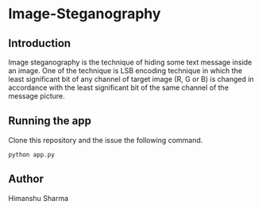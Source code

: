 # Image-Steganography

## Introduction

Image steganography is the technique of hiding some text message inside an image. One of the technique is LSB encoding technique 
in which the least significant bit of any channel of target image (R, G or B) is changed in accordance with the least significant bit of the same 
channel of the message picture.

## Running the app

Clone this repository and the issue the following command.

    python app.py

## Author
Himanshu Sharma
